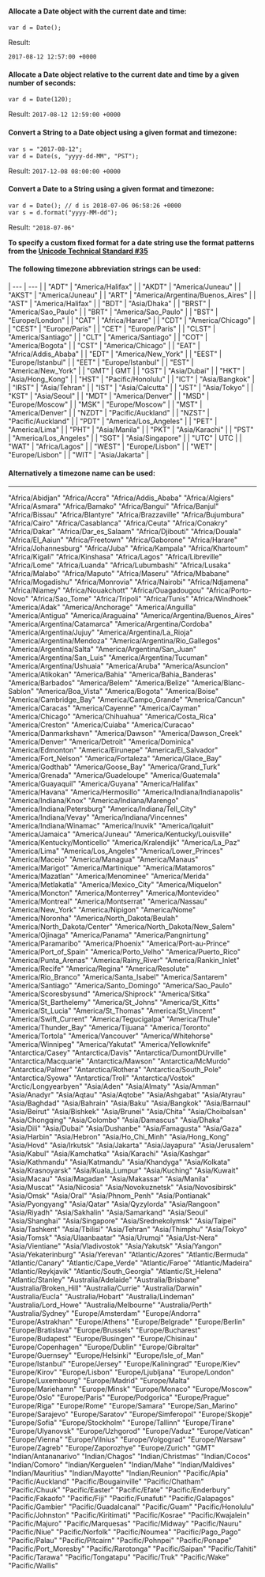 #### Allocate a Date object with the current date and time:
```
var d = Date();
```
Result:
```
2017-08-12 12:57:00 +0000
```



#### Allocate a Date object relative to the current date and time by a given number of seconds:
```
var d = Date(120);
```
Result: ```2017-08-12 12:59:00 +0000```



#### Convert a String to a Date object using a given format and timezone:
```
var s = "2017-08-12";
var d = Date(s, "yyyy-dd-MM", "PST");
```
Result: ```2017-12-08 08:00:00 +0000```



#### Convert a Date to a String using a given format and timezone:
```
var d = Date(); // d is 2018-07-06 06:58:26 +0000
var s = d.format("yyyy-MM-dd");
```
Result: ```"2018-07-06"```



**To specify a custom fixed format for a date string use the format patterns from the <a href="http://www.unicode.org/reports/tr35/tr35-19.html#Date_Format_Patterns" target="_blank">Unicode Technical Standard #35</a>**

#### The following timezone abbreviation strings can be used:
| --- | --- |
| "ADT" | "America/Halifax" |
| "AKDT" | "America/Juneau" |
| "AKST" | "America/Juneau" |
| "ART" | "America/Argentina/Buenos_Aires" |
| "AST" | "America/Halifax" |
| "BDT" | "Asia/Dhaka" |
| "BRST" | "America/Sao_Paulo" |
| "BRT" | "America/Sao_Paulo" |
| "BST" | "Europe/London" |
| "CAT" | "Africa/Harare" |
| "CDT" | "America/Chicago" |
| "CEST" | "Europe/Paris" |
| "CET" | "Europe/Paris" |
| "CLST" | "America/Santiago" |
| "CLT" | "America/Santiago" |
| "COT" | "America/Bogota" |
| "CST" | "America/Chicago" |
| "EAT" | "Africa/Addis_Ababa" |
| "EDT" | "America/New_York" |
| "EEST" | "Europe/Istanbul" |
| "EET" | "Europe/Istanbul" |
| "EST" | "America/New_York" |
| "GMT" | GMT |
| "GST" | "Asia/Dubai" |
| "HKT" | "Asia/Hong_Kong" |
| "HST" | "Pacific/Honolulu" |
| "ICT" | "Asia/Bangkok" |
| "IRST" | "Asia/Tehran" |
| "IST" | "Asia/Calcutta" |
| "JST" | "Asia/Tokyo" |
| "KST" | "Asia/Seoul" |
| "MDT" | "America/Denver" |
| "MSD" | "Europe/Moscow" |
| "MSK" | "Europe/Moscow" |
| "MST" | "America/Denver" |
| "NZDT" | "Pacific/Auckland" |
| "NZST" | "Pacific/Auckland" |
| "PDT" | "America/Los_Angeles" |
| "PET" | "America/Lima" |
| "PHT" | "Asia/Manila" |
| "PKT" | "Asia/Karachi" |
| "PST" | "America/Los_Angeles" |
| "SGT" | "Asia/Singapore" |
| "UTC" | UTC |
| "WAT" | "Africa/Lagos" |
| "WEST" | "Europe/Lisbon" |
| "WET" | "Europe/Lisbon" |
| "WIT" | "Asia/Jakarta" |

#### Alternatively a timezone name can be used:
---
"Africa/Abidjan"
"Africa/Accra"
"Africa/Addis_Ababa"
"Africa/Algiers"
"Africa/Asmara"
"Africa/Bamako"
"Africa/Bangui"
"Africa/Banjul"
"Africa/Bissau"
"Africa/Blantyre"
"Africa/Brazzaville"
"Africa/Bujumbura"
"Africa/Cairo"
"Africa/Casablanca"
"Africa/Ceuta"
"Africa/Conakry"
"Africa/Dakar"
"Africa/Dar_es_Salaam"
"Africa/Djibouti"
"Africa/Douala"
"Africa/El_Aaiun"
"Africa/Freetown"
"Africa/Gaborone"
"Africa/Harare"
"Africa/Johannesburg"
"Africa/Juba"
"Africa/Kampala"
"Africa/Khartoum"
"Africa/Kigali"
"Africa/Kinshasa"
"Africa/Lagos"
"Africa/Libreville"
"Africa/Lome"
"Africa/Luanda"
"Africa/Lubumbashi"
"Africa/Lusaka"
"Africa/Malabo"
"Africa/Maputo"
"Africa/Maseru"
"Africa/Mbabane"
"Africa/Mogadishu"
"Africa/Monrovia"
"Africa/Nairobi"
"Africa/Ndjamena"
"Africa/Niamey"
"Africa/Nouakchott"
"Africa/Ouagadougou"
"Africa/Porto-Novo"
"Africa/Sao_Tome"
"Africa/Tripoli"
"Africa/Tunis"
"Africa/Windhoek"
"America/Adak"
"America/Anchorage"
"America/Anguilla"
"America/Antigua"
"America/Araguaina"
"America/Argentina/Buenos_Aires"
"America/Argentina/Catamarca"
"America/Argentina/Cordoba"
"America/Argentina/Jujuy"
"America/Argentina/La_Rioja"
"America/Argentina/Mendoza"
"America/Argentina/Rio_Gallegos"
"America/Argentina/Salta"
"America/Argentina/San_Juan"
"America/Argentina/San_Luis"
"America/Argentina/Tucuman"
"America/Argentina/Ushuaia"
"America/Aruba"
"America/Asuncion"
"America/Atikokan"
"America/Bahia"
"America/Bahia_Banderas"
"America/Barbados"
"America/Belem"
"America/Belize"
"America/Blanc-Sablon"
"America/Boa_Vista"
"America/Bogota"
"America/Boise"
"America/Cambridge_Bay"
"America/Campo_Grande"
"America/Cancun"
"America/Caracas"
"America/Cayenne"
"America/Cayman"
"America/Chicago"
"America/Chihuahua"
"America/Costa_Rica"
"America/Creston"
"America/Cuiaba"
"America/Curacao"
"America/Danmarkshavn"
"America/Dawson"
"America/Dawson_Creek"
"America/Denver"
"America/Detroit"
"America/Dominica"
"America/Edmonton"
"America/Eirunepe"
"America/El_Salvador"
"America/Fort_Nelson"
"America/Fortaleza"
"America/Glace_Bay"
"America/Godthab"
"America/Goose_Bay"
"America/Grand_Turk"
"America/Grenada"
"America/Guadeloupe"
"America/Guatemala"
"America/Guayaquil"
"America/Guyana"
"America/Halifax"
"America/Havana"
"America/Hermosillo"
"America/Indiana/Indianapolis"
"America/Indiana/Knox"
"America/Indiana/Marengo"
"America/Indiana/Petersburg"
"America/Indiana/Tell_City"
"America/Indiana/Vevay"
"America/Indiana/Vincennes"
"America/Indiana/Winamac"
"America/Inuvik"
"America/Iqaluit"
"America/Jamaica"
"America/Juneau"
"America/Kentucky/Louisville"
"America/Kentucky/Monticello"
"America/Kralendijk"
"America/La_Paz"
"America/Lima"
"America/Los_Angeles"
"America/Lower_Princes"
"America/Maceio"
"America/Managua"
"America/Manaus"
"America/Marigot"
"America/Martinique"
"America/Matamoros"
"America/Mazatlan"
"America/Menominee"
"America/Merida"
"America/Metlakatla"
"America/Mexico_City"
"America/Miquelon"
"America/Moncton"
"America/Monterrey"
"America/Montevideo"
"America/Montreal"
"America/Montserrat"
"America/Nassau"
"America/New_York"
"America/Nipigon"
"America/Nome"
"America/Noronha"
"America/North_Dakota/Beulah"
"America/North_Dakota/Center"
"America/North_Dakota/New_Salem"
"America/Ojinaga"
"America/Panama"
"America/Pangnirtung"
"America/Paramaribo"
"America/Phoenix"
"America/Port-au-Prince"
"America/Port_of_Spain"
"America/Porto_Velho"
"America/Puerto_Rico"
"America/Punta_Arenas"
"America/Rainy_River"
"America/Rankin_Inlet"
"America/Recife"
"America/Regina"
"America/Resolute"
"America/Rio_Branco"
"America/Santa_Isabel"
"America/Santarem"
"America/Santiago"
"America/Santo_Domingo"
"America/Sao_Paulo"
"America/Scoresbysund"
"America/Shiprock"
"America/Sitka"
"America/St_Barthelemy"
"America/St_Johns"
"America/St_Kitts"
"America/St_Lucia"
"America/St_Thomas"
"America/St_Vincent"
"America/Swift_Current"
"America/Tegucigalpa"
"America/Thule"
"America/Thunder_Bay"
"America/Tijuana"
"America/Toronto"
"America/Tortola"
"America/Vancouver"
"America/Whitehorse"
"America/Winnipeg"
"America/Yakutat"
"America/Yellowknife"
"Antarctica/Casey"
"Antarctica/Davis"
"Antarctica/DumontDUrville"
"Antarctica/Macquarie"
"Antarctica/Mawson"
"Antarctica/McMurdo"
"Antarctica/Palmer"
"Antarctica/Rothera"
"Antarctica/South_Pole"
"Antarctica/Syowa"
"Antarctica/Troll"
"Antarctica/Vostok"
"Arctic/Longyearbyen"
"Asia/Aden"
"Asia/Almaty"
"Asia/Amman"
"Asia/Anadyr"
"Asia/Aqtau"
"Asia/Aqtobe"
"Asia/Ashgabat"
"Asia/Atyrau"
"Asia/Baghdad"
"Asia/Bahrain"
"Asia/Baku"
"Asia/Bangkok"
"Asia/Barnaul"
"Asia/Beirut"
"Asia/Bishkek"
"Asia/Brunei"
"Asia/Chita"
"Asia/Choibalsan"
"Asia/Chongqing"
"Asia/Colombo"
"Asia/Damascus"
"Asia/Dhaka"
"Asia/Dili"
"Asia/Dubai"
"Asia/Dushanbe"
"Asia/Famagusta"
"Asia/Gaza"
"Asia/Harbin"
"Asia/Hebron"
"Asia/Ho_Chi_Minh"
"Asia/Hong_Kong"
"Asia/Hovd"
"Asia/Irkutsk"
"Asia/Jakarta"
"Asia/Jayapura"
"Asia/Jerusalem"
"Asia/Kabul"
"Asia/Kamchatka"
"Asia/Karachi"
"Asia/Kashgar"
"Asia/Kathmandu"
"Asia/Katmandu"
"Asia/Khandyga"
"Asia/Kolkata"
"Asia/Krasnoyarsk"
"Asia/Kuala_Lumpur"
"Asia/Kuching"
"Asia/Kuwait"
"Asia/Macau"
"Asia/Magadan"
"Asia/Makassar"
"Asia/Manila"
"Asia/Muscat"
"Asia/Nicosia"
"Asia/Novokuznetsk"
"Asia/Novosibirsk"
"Asia/Omsk"
"Asia/Oral"
"Asia/Phnom_Penh"
"Asia/Pontianak"
"Asia/Pyongyang"
"Asia/Qatar"
"Asia/Qyzylorda"
"Asia/Rangoon"
"Asia/Riyadh"
"Asia/Sakhalin"
"Asia/Samarkand"
"Asia/Seoul"
"Asia/Shanghai"
"Asia/Singapore"
"Asia/Srednekolymsk"
"Asia/Taipei"
"Asia/Tashkent"
"Asia/Tbilisi"
"Asia/Tehran"
"Asia/Thimphu"
"Asia/Tokyo"
"Asia/Tomsk"
"Asia/Ulaanbaatar"
"Asia/Urumqi"
"Asia/Ust-Nera"
"Asia/Vientiane"
"Asia/Vladivostok"
"Asia/Yakutsk"
"Asia/Yangon"
"Asia/Yekaterinburg"
"Asia/Yerevan"
"Atlantic/Azores"
"Atlantic/Bermuda"
"Atlantic/Canary"
"Atlantic/Cape_Verde"
"Atlantic/Faroe"
"Atlantic/Madeira"
"Atlantic/Reykjavik"
"Atlantic/South_Georgia"
"Atlantic/St_Helena"
"Atlantic/Stanley"
"Australia/Adelaide"
"Australia/Brisbane"
"Australia/Broken_Hill"
"Australia/Currie"
"Australia/Darwin"
"Australia/Eucla"
"Australia/Hobart"
"Australia/Lindeman"
"Australia/Lord_Howe"
"Australia/Melbourne"
"Australia/Perth"
"Australia/Sydney"
"Europe/Amsterdam"
"Europe/Andorra"
"Europe/Astrakhan"
"Europe/Athens"
"Europe/Belgrade"
"Europe/Berlin"
"Europe/Bratislava"
"Europe/Brussels"
"Europe/Bucharest"
"Europe/Budapest"
"Europe/Busingen"
"Europe/Chisinau"
"Europe/Copenhagen"
"Europe/Dublin"
"Europe/Gibraltar"
"Europe/Guernsey"
"Europe/Helsinki"
"Europe/Isle_of_Man"
"Europe/Istanbul"
"Europe/Jersey"
"Europe/Kaliningrad"
"Europe/Kiev"
"Europe/Kirov"
"Europe/Lisbon"
"Europe/Ljubljana"
"Europe/London"
"Europe/Luxembourg"
"Europe/Madrid"
"Europe/Malta"
"Europe/Mariehamn"
"Europe/Minsk"
"Europe/Monaco"
"Europe/Moscow"
"Europe/Oslo"
"Europe/Paris"
"Europe/Podgorica"
"Europe/Prague"
"Europe/Riga"
"Europe/Rome"
"Europe/Samara"
"Europe/San_Marino"
"Europe/Sarajevo"
"Europe/Saratov"
"Europe/Simferopol"
"Europe/Skopje"
"Europe/Sofia"
"Europe/Stockholm"
"Europe/Tallinn"
"Europe/Tirane"
"Europe/Ulyanovsk"
"Europe/Uzhgorod"
"Europe/Vaduz"
"Europe/Vatican"
"Europe/Vienna"
"Europe/Vilnius"
"Europe/Volgograd"
"Europe/Warsaw"
"Europe/Zagreb"
"Europe/Zaporozhye"
"Europe/Zurich"
"GMT"
"Indian/Antananarivo"
"Indian/Chagos"
"Indian/Christmas"
"Indian/Cocos"
"Indian/Comoro"
"Indian/Kerguelen"
"Indian/Mahe"
"Indian/Maldives"
"Indian/Mauritius"
"Indian/Mayotte"
"Indian/Reunion"
"Pacific/Apia"
"Pacific/Auckland"
"Pacific/Bougainville"
"Pacific/Chatham"
"Pacific/Chuuk"
"Pacific/Easter"
"Pacific/Efate"
"Pacific/Enderbury"
"Pacific/Fakaofo"
"Pacific/Fiji"
"Pacific/Funafuti"
"Pacific/Galapagos"
"Pacific/Gambier"
"Pacific/Guadalcanal"
"Pacific/Guam"
"Pacific/Honolulu"
"Pacific/Johnston"
"Pacific/Kiritimati"
"Pacific/Kosrae"
"Pacific/Kwajalein"
"Pacific/Majuro"
"Pacific/Marquesas"
"Pacific/Midway"
"Pacific/Nauru"
"Pacific/Niue"
"Pacific/Norfolk"
"Pacific/Noumea"
"Pacific/Pago_Pago"
"Pacific/Palau"
"Pacific/Pitcairn"
"Pacific/Pohnpei"
"Pacific/Ponape"
"Pacific/Port_Moresby"
"Pacific/Rarotonga"
"Pacific/Saipan"
"Pacific/Tahiti"
"Pacific/Tarawa"
"Pacific/Tongatapu"
"Pacific/Truk"
"Pacific/Wake"
"Pacific/Wallis"

